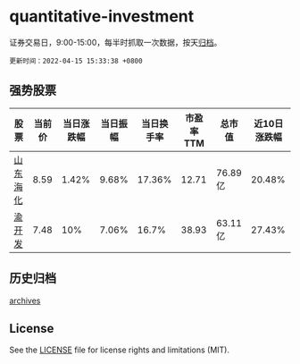 # quantitative-investment

证券交易日，9:00-15:00，每半时抓取一次数据，按天[归档](archives)。

`更新时间：2022-04-15 15:33:38 +0800`

## 强势股票

|股票|当前价|当日涨跌幅|当日振幅|当日换手率|市盈率TTM|总市值|近10日涨跌幅|
|----|----|----|----|----|----|----|----|
|[山东海化](https://xueqiu.com/S/SZ000822)|8.59|1.42%|9.68%|17.36%|12.71|76.89亿|20.48%|
|[渝开发](https://xueqiu.com/S/SZ000514)|7.48|10%|7.06%|16.7%|38.93|63.11亿|27.43%|

## 历史归档

[archives](archives)

## License

See the [LICENSE](LICENSE) file for license rights and limitations (MIT).